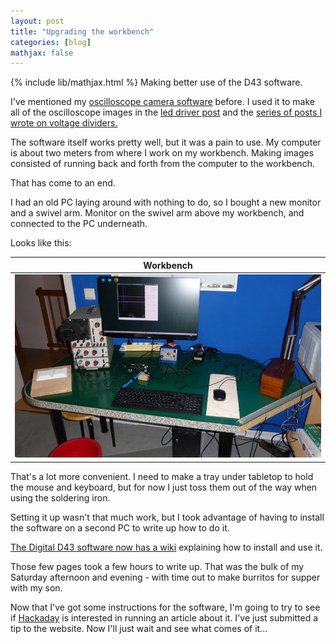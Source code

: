 ```yaml
---
layout: post
title: "Upgrading the workbench"
categories: [blog]
mathjax: false
---
```

{% include lib/mathjax.html %}
Making better use of the D43 software.

I've mentioned my [oscilloscope camera software](https://github.com/JosephEoff/D43) before.  I used it to make all of the oscilloscope images in the [led driver post](https://josepheoff.github.io/posts/leddriver) and the [series of posts I wrote on voltage dividers.](https://josepheoff.github.io/posts/diode-capacitors-volts)

The software itself works pretty well, but it was a pain to use.  My computer is about two meters from where I work on my workbench.  Making images consisted of running back and forth from the computer to the workbench.

That has come to an end.

I had an old PC laying around with nothing to do, so I bought a new monitor and a swivel arm.  Monitor on the swivel arm above my workbench, and connected to the PC underneath.

Looks like this:

|Workbench|
|---------------------|
|![Workbench](/assets/workbench/workbench.jpg)|

That's a lot more convenient.  I need to make a tray under tabletop to hold the mouse and keyboard, but for now I just toss them out of the way when using the soldering iron.

Setting it up wasn't that much work, but I took advantage of having to install the software on a second PC to write up how to do it.

[The Digital D43 software now has a wiki](https://github.com/JosephEoff/D43/wiki) explaining how to install and use it.

Those few pages took a few hours to write up.  That was the bulk of my Saturday afternoon and evening - with time out to make burritos for supper with my son.

Now that I've got some instructions for the software, I'm going to try to see if [Hackaday](https://hackaday.com/) is interested in running an article about it.  I've just submitted a tip to the website.  Now I'll just wait and see what comes of it...
